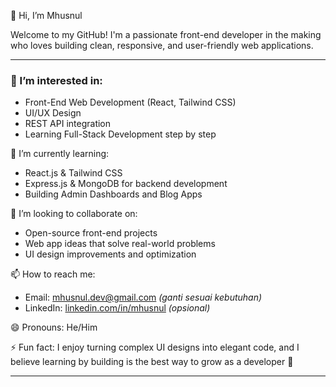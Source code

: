 👋 Hi, I’m Mhusnul

Welcome to my GitHub! I'm a passionate front-end developer in the making who loves building clean, responsive, and user-friendly web applications.

---

### 👀 I’m interested in:
- Front-End Web Development (React, Tailwind CSS)
- UI/UX Design
- REST API integration
- Learning Full-Stack Development step by step

🌱 I’m currently learning:
- React.js & Tailwind CSS
- Express.js & MongoDB for backend development
- Building Admin Dashboards and Blog Apps

💞️ I’m looking to collaborate on:
- Open-source front-end projects
- Web app ideas that solve real-world problems
- UI design improvements and optimization

📫 How to reach me:
- Email: mhusnul.dev@gmail.com *(ganti sesuai kebutuhan)*
- LinkedIn: [linkedin.com/in/mhusnul](https://linkedin.com/in/mhusnul) *(opsional)*

😄 Pronouns: 
He/Him

⚡ Fun fact:
I enjoy turning complex UI designs into elegant code, and I believe learning by building is the best way to grow as a developer 🚀

---

<!---
Mhusnul/Mhusnul is a ✨ special ✨ repository because its `README.md` (this file) appears on your GitHub profile.
You can click the Preview link to take a look at your changes.
--->
